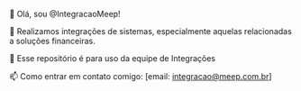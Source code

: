 👋 Olá, sou @IntegracaoMeep!

👀 Realizamos integrações de sistemas, especialmente aquelas relacionadas a soluções financeiras.

💞️ Esse repositório é para uso da equipe de Integrações

📫 Como entrar em contato comigo: [email: integracao@meep.com.br]

<!---
IntegracaoMeep/IntegracaoMeep is a ✨ special ✨ repository because its `README.md` (this file) appears on your GitHub profile.
You can click the Preview link to take a look at your changes.
--->
